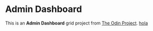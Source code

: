 # Admin Dashboard

This is an **Admin Dashboard** grid project from [The Odin Project]('https://www.theodinproject.com/lessons/node-path-intermediate-html-and-css-admin-dashboard).
[hola]('https://www.google.com')
